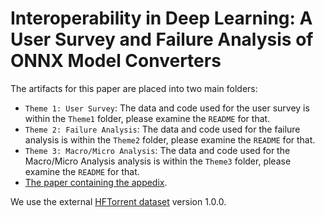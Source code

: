 # Interoperability in Deep Learning: A User Survey and Failure Analysis of ONNX Model Converters
The artifacts for this paper are placed into two main folders:
- `Theme 1: User Survey`: The data and code used for the user survey is within the `Theme1` folder, please examine the `README` for that.
-  `Theme 2: Failure Analysis`: The data and code used for the failure analysis is within the `Theme2` folder, please examine the `README` for that.
-  `Theme 3: Macro/Micro Analysis`: The data and code used for the Macro/Micro Analysis analysis is within the `Theme3` folder, please examine the `README` for that.
- [The paper containing the appedix](/ISSTA_24__Analysis_of_Failures_in_Deep_Learning_Interoperability_A_Case_Study_in_the_ONNX_Ecosystem_appendix.pdf).


We use the external [HFTorrent dataset](https://zenodo.org/record/7556031) version 1.0.0. 
